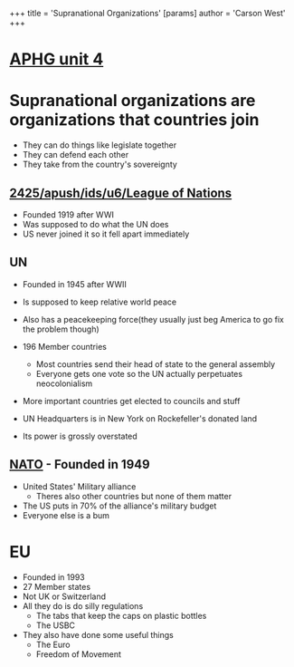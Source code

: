 +++
 title = 'Supranational Organizations'
[params]
	author = 'Carson West'
+++
# [APHG unit 4](./../aphg-unit-4/)

# Supranational organizations are organizations that countries join 
- They can do things like legislate together
- They can defend each other
- They take from the country's sovereignty

## [2425/apush/ids/u6/League of Nations](./../2425/apush/ids/u6/league-of-nations/)
- Founded 1919 after WWI
- Was supposed to do what the UN does
- US never joined it so it fell apart immediately 
## UN
- Founded in 1945 after WWII
- Is supposed to keep relative world peace
- Also has a peacekeeping force(they usually just beg America to go fix the problem though)
- 196 Member countries
	- Most countries send their head of state to the general assembly
	- Everyone gets one vote so the UN actually perpetuates neocolonialism
- More important countries get elected to councils and stuff

- UN Headquarters is in New York on Rockefeller's donated land
- Its power is grossly overstated
## [NATO](./../nato/) - Founded in 1949
- United States' Military alliance
	- Theres also other countries but none of them matter
- The US puts in 70% of the alliance's military budget
- Everyone else is a bum
# EU
- Founded in 1993
- 27 Member states
- Not UK or Switzerland 
- All they do is do silly regulations
	- The tabs that keep the caps on plastic bottles
	- The USBC
- They also have done some useful things
	- The Euro
	- Freedom of Movement